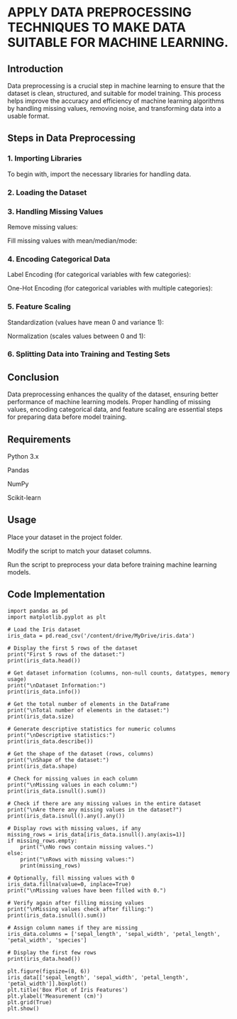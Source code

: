 # APPLY DATA PREPROCESSING TECHNIQUES TO MAKE DATA SUITABLE FOR MACHINE LEARNING.
## Introduction

Data preprocessing is a crucial step in machine learning to ensure that the dataset is clean, structured, and suitable for model training. This process helps improve the accuracy and efficiency of machine learning algorithms by handling missing values, removing noise, and transforming data into a usable format.

## Steps in Data Preprocessing

### 1. Importing Libraries

To begin with, import the necessary libraries for handling data.

### 2. Loading the Dataset

### 3. Handling Missing Values

Remove missing values:

Fill missing values with mean/median/mode:

### 4. Encoding Categorical Data

Label Encoding (for categorical variables with few categories):

One-Hot Encoding (for categorical variables with multiple categories):

### 5. Feature Scaling

Standardization (values have mean 0 and variance 1):

Normalization (scales values between 0 and 1):

### 6. Splitting Data into Training and Testing Sets

## Conclusion

Data preprocessing enhances the quality of the dataset, ensuring better performance of machine learning models. Proper handling of missing values, encoding categorical data, and feature scaling are essential steps for preparing data before model training.

## Requirements

Python 3.x

Pandas

NumPy

Scikit-learn

## Usage

Place your dataset in the project folder.

Modify the script to match your dataset columns.

Run the script to preprocess your data before training machine learning models.

## Code Implementation 
```
import pandas as pd
import matplotlib.pyplot as plt

# Load the Iris dataset
iris_data = pd.read_csv('/content/drive/MyDrive/iris.data')

# Display the first 5 rows of the dataset
print("First 5 rows of the dataset:")
print(iris_data.head())

# Get dataset information (columns, non-null counts, datatypes, memory usage)
print("\nDataset Information:")
print(iris_data.info())

# Get the total number of elements in the DataFrame
print("\nTotal number of elements in the dataset:")
print(iris_data.size)

# Generate descriptive statistics for numeric columns
print("\nDescriptive statistics:")
print(iris_data.describe())

# Get the shape of the dataset (rows, columns)
print("\nShape of the dataset:")
print(iris_data.shape)

# Check for missing values in each column
print("\nMissing values in each column:")
print(iris_data.isnull().sum())

# Check if there are any missing values in the entire dataset
print("\nAre there any missing values in the dataset?")
print(iris_data.isnull().any().any())

# Display rows with missing values, if any
missing_rows = iris_data[iris_data.isnull().any(axis=1)]
if missing_rows.empty:
    print("\nNo rows contain missing values.")
else:
    print("\nRows with missing values:")
    print(missing_rows)

# Optionally, fill missing values with 0
iris_data.fillna(value=0, inplace=True)
print("\nMissing values have been filled with 0.")

# Verify again after filling missing values
print("\nMissing values check after filling:")
print(iris_data.isnull().sum())

# Assign column names if they are missing
iris_data.columns = ['sepal_length', 'sepal_width', 'petal_length', 'petal_width', 'species']

# Display the first few rows
print(iris_data.head())

plt.figure(figsize=(8, 6))
iris_data[['sepal_length', 'sepal_width', 'petal_length', 'petal_width']].boxplot()
plt.title('Box Plot of Iris Features')
plt.ylabel('Measurement (cm)')
plt.grid(True)
plt.show()
